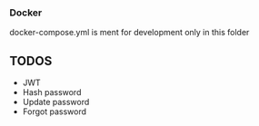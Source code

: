 

### Docker

docker-compose.yml is ment for development only in this folder


## TODOS
- JWT
- Hash password
- Update password
- Forgot password